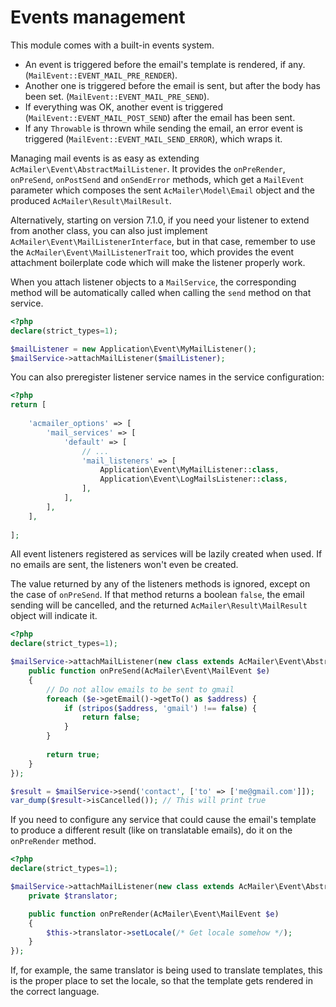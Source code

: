 # Events management

This module comes with a built-in events system.

- An event is triggered before the email's template is rendered, if any. (`MailEvent::EVENT_MAIL_PRE_RENDER`).
- Another one is triggered before the email is sent, but after the body has been set. (`MailEvent::EVENT_MAIL_PRE_SEND`).
- If everything was OK, another event is triggered (`MailEvent::EVENT_MAIL_POST_SEND`) after the email has been sent.
- If any `Throwable` is thrown while sending the email, an error event is triggered (`MailEvent::EVENT_MAIL_SEND_ERROR`), which wraps it.

Managing mail events is as easy as extending `AcMailer\Event\AbstractMailListener`. It provides the `onPreRender`, `onPreSend`, `onPostSend` and `onSendError` methods, which get a `MailEvent` parameter which composes the sent `AcMailer\Model\Email` object and the produced `AcMailer\Result\MailResult`.

Alternatively, starting on version 7.1.0, if you need your listener to extend from another class, you can also just implement `AcMailer\Event\MailListenerInterface`, but in that case, remember to use the `AcMailer\Event\MailListenerTrait` too, which provides the event attachment boilerplate code which will make the listener properly work.

When you attach listener objects to a `MailService`, the corresponding method will be automatically called when calling the `send` method on that service.

```php
<?php
declare(strict_types=1);

$mailListener = new Application\Event\MyMailListener();
$mailService->attachMailListener($mailListener);
```

You can also preregister listener service names in the service configuration:

```php
<?php
return [
    
    'acmailer_options' => [
        'mail_services' => [
            'default' => [
                // ...
                'mail_listeners' => [
                    Application\Event\MyMailListener::class,
                    Application\Event\LogMailsListener::class,
                ],
            ],
        ],
    ],
    
];
```

All event listeners registered as services will be lazily created when used. If no emails are sent, the listeners won't even be created.

The value returned by any of the listeners methods is ignored, except on the case of `onPreSend`. If that method returns a boolean `false`, the email sending will be cancelled, and the returned `AcMailer\Result\MailResult` object will indicate it.

```php
<?php
declare(strict_types=1);

$mailService->attachMailListener(new class extends AcMailer\Event\AbstractMailListener {
    public function onPreSend(AcMailer\Event\MailEvent $e)
    {
        // Do not allow emails to be sent to gmail
        foreach ($e->getEmail()->getTo() as $address) {
            if (stripos($address, 'gmail') !== false) {
                return false;
            }
        }
        
        return true;
    }
});

$result = $mailService->send('contact', ['to' => ['me@gmail.com']]);
var_dump($result->isCancelled()); // This will print true
```

If you need to configure any service that could cause the email's template to produce a different result (like on translatable emails), do it on the `onPreRender` method.

```php
<?php
declare(strict_types=1);

$mailService->attachMailListener(new class extends AcMailer\Event\AbstractMailListener {
    private $translator;

    public function onPreRender(AcMailer\Event\MailEvent $e)
    {
        $this->translator->setLocale(/* Get locale somehow */);
    }
});
```

If, for example, the same translator is being used to translate templates, this is the proper place to set the locale, so that the template gets rendered in the correct language.
